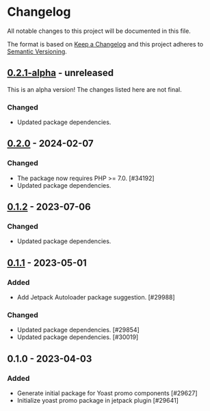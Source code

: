# Changelog

All notable changes to this project will be documented in this file.

The format is based on [Keep a Changelog](https://keepachangelog.com/en/1.0.0/)
and this project adheres to [Semantic Versioning](https://semver.org/spec/v2.0.0.html).

## [0.2.1-alpha] - unreleased

This is an alpha version! The changes listed here are not final.

### Changed
- Updated package dependencies.

## [0.2.0] - 2024-02-07
### Changed
- The package now requires PHP >= 7.0. [#34192]
- Updated package dependencies.

## [0.1.2] - 2023-07-06
### Changed
- Updated package dependencies.

## [0.1.1] - 2023-05-01
### Added
- Add Jetpack Autoloader package suggestion. [#29988]

### Changed
- Updated package dependencies. [#29854]
- Updated package dependencies. [#30019]

## 0.1.0 - 2023-04-03
### Added
- Generate initial package for Yoast promo components [#29627]
- Initialize yoast promo package in jetpack plugin [#29641]

[0.2.1-alpha]: https://github.com/automattic/jetpack-yoast-promo/compare/v0.2.0...v0.2.1-alpha
[0.2.0]: https://github.com/automattic/jetpack-yoast-promo/compare/v0.1.2...v0.2.0
[0.1.2]: https://github.com/automattic/jetpack-yoast-promo/compare/v0.1.1...v0.1.2
[0.1.1]: https://github.com/automattic/jetpack-yoast-promo/compare/v0.1.0...v0.1.1
